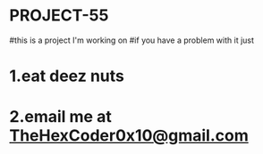 # PROJECT-55
#this is a project I'm working on
#if you have a problem with it just
#  1.eat deez nuts
#  2.email me at TheHexCoder0x10@gmail.com
